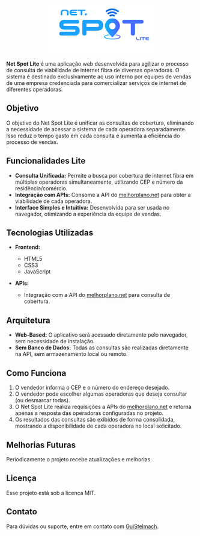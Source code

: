 <p align="center">
  <img alt="Net Spot Lite" src="frontend/assets/images/net-spot-lite.png" width="300px" />
</p>

**Net Spot Lite** é uma aplicação web desenvolvida para agilizar o processo de consulta de viabilidade de internet fibra de diversas operadoras. O sistema é destinado exclusivamente ao uso interno por equipes de vendas de uma empresa credenciada para comercializar serviços de internet de diferentes operadoras.

## Objetivo

O objetivo do Net Spot Lite é unificar as consultas de cobertura, eliminando a necessidade de acessar o sistema de cada operadora separadamente. Isso reduz o tempo gasto em cada consulta e aumenta a eficiência do processo de vendas.

## Funcionalidades Lite

- **Consulta Unificada:** Permite a busca por cobertura de internet fibra em múltiplas operadoras simultaneamente, utilizando CEP e número da residência/comércio.
- **Integração com APIs:** Consome a API do [melhorplano.net](https://melhorplano.net/) para obter a viabilidade de cada operadora.
- **Interface Simples e Intuitiva:** Desenvolvida para ser usada no navegador, otimizando a experiência da equipe de vendas.

## Tecnologias Utilizadas

- **Frontend:**
  - HTML5
  - CSS3
  - JavaScript

- **APIs:**
  - Integração com a API do [melhorplano.net](https://melhorplano.net/) para consulta de cobertura.

## Arquitetura

- **Web-Based:** O aplicativo será acessado diretamente pelo navegador, sem necessidade de instalação.
- **Sem Banco de Dados:** Todas as consultas são realizadas diretamente na API, sem armazenamento local ou remoto.

## Como Funciona

1. O vendedor informa o CEP e o número do endereço desejado.
2. O vendedor pode escolher algumas operadoras que deseja consultar (ou desmarcar todas).
2. O Net Spot Lite realiza requisições a APIs do [melhorplano.net](https://melhorplano.net/) e retorna apenas a resposta das operadoras configuradas no projeto.
3. Os resultados das consultas são exibidos de forma consolidada, mostrando a disponibilidade de cada operadora no local solicitado.

## Melhorias Futuras

Periodicamente o projeto recebe atualizações e melhorias.

## Licença

Esse projeto está sob a licença MIT.

## Contato

Para dúvidas ou suporte, entre em contato com [GuiStelmach](https://github.com/GuiStelmach).
